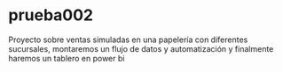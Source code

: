 # prueba002
Proyecto sobre ventas simuladas en una papelería con diferentes sucursales, montaremos un flujo de datos y automatización y finalmente haremos un tablero en power bi
